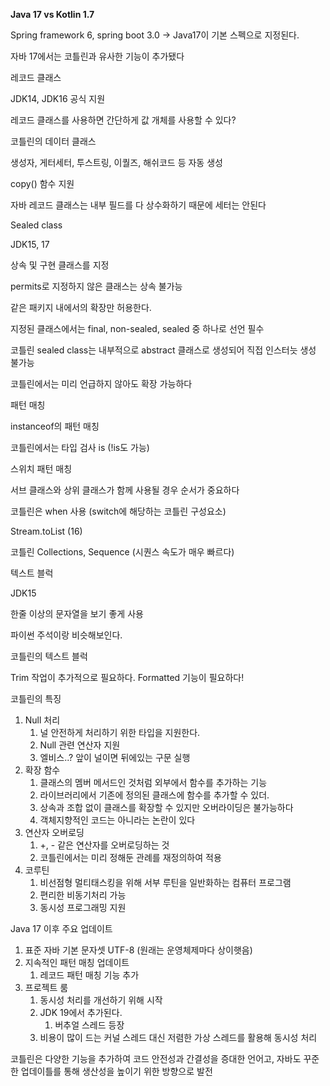 **Java 17 vs Kotlin 1.7**

Spring framework 6, spring boot 3.0 -> Java17이 기본 스펙으로 지정된다.

자바 17에서는 코틀린과 유사한 기능이 추가됐다

레코드 클래스

JDK14, JDK16 공식 지원

레코드 클래스를 사용하면 간단하게 값 개체를 사용할 수 있다?

코틀린의 데이터 클래스

생성자, 게터세터, 투스트링, 이퀄즈, 해쉬코드 등 자동 생성

copy() 함수 지원

자바 레코드 클래스는 내부 필드를 다 상수화하기 때문에 세터는 안된다

Sealed class

JDK15, 17

상속 및 구현 클래스를 지정

permits로 지정하지 않은 클래스는 상속 불가능

같은 패키지 내에서의 확장만 허용한다.

지정된 클래스에서는 final, non-sealed, sealed 중 하나로 선언 필수

코틀린 sealed class는 내부적으로 abstract 클래스로 생성되어 직접 인스터늣 생성 불가능

코틀린에서는 미리 언급하지 않아도 확장 가능하다

패턴 매칭

instanceof의 패턴 매칭

코틀린에서는 타입 검사 is (!is도 가능)

스위치 패턴 매칭

서브 클래스와 상위 클래스가 함께 사용될 경우 순서가 중요하다

코틀린은 when 사용 (switch에 해당하는 코틀린 구성요소)

Stream.toList (16)

코틀린 Collections, Sequence (시퀀스 속도가 매우 빠르다)

텍스트 블럭

JDK15

한줄 이상의 문자열을 보기 좋게 사용

파이썬 주석이랑 비슷해보인다.

코틀린의 텍스트 블럭

Trim 작업이 추가적으로 필요하다. Formatted 기능이 필요하다!

코틀린의 특징

1. Null 처리
    1. 널 안전하게 처리하기 위한 타입을 지원한다.
    2. Null 관련 연산자 지원
    3. 엘비스..? 앞이 널이면 뒤에있는 구문 실행
2. 확장 함수
    1. 클래스의 멤버 메서드인 것처럼 외부에서 함수를 추가하는 기능
    2. 라이브러리에서 기존에 정의된 클래스에 함수를 추가할 수 있더.
    3. 상속과 조합 없이 클래스를 확장할 수 있지만 오버라이딩은 불가능하다
    4. 객체지향적인 코드는 아니라는 논란이 있다
3. 연산자 오버로딩
    1. +, - 같은 연산자를 오버로딩하는 것
    2. 코틀린에서는 미리 정해둔 관례를 재정의하여 적용
4. 코루틴
    1. 비선점형 멀티태스킹을 위해 서부 루틴을 일반화하는 컴퓨터 프로그램
    2. 편리한 비동기처리 가능
    3. 동시성 프로그래밍 지원

Java 17 이후 주요 업데이트

1. 표준 자바 기본 문자셋 UTF-8 (원래는 운영체제마다 상이햇음)
2. 지속적인 패턴 매칭 업데이트
    1. 레코드 패턴 매칭 기능 추가
3. 프로젝트 룸
    1. 동시성 처리를 개선하기 위해 시작
    2. JDK 19에서 추가된다.
        1. 버추얼 스레드 등장
    3. 비용이 많이 드는 커널 스레드 대신 저렴한 가상 스레드를 활용해 동시성 처리

코틀린은 다양한 기능을 추가하여 코드 안전성과 간결성을 증대한 언어고, 자바도 꾸준한 업데이틀를 통해 생산성을 높이기 위한 방향으로 발전
